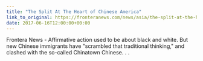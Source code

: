 ```yaml
---
title: "The Split At The Heart of Chinese America"
link_to_original: https://fronteranews.com/news/asia/the-split-at-the-heart-of-chinese-america/  
date: 2017-06-16T12:00:00+00:00
---
```

  
Frontera News - Affirmative action used to be about black and white. But new Chinese immigrants have "scrambled that traditional thinking," and clashed with the so-called Chinatown Chinese. . .  
